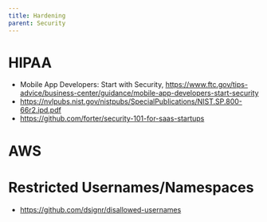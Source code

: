 ```yaml
---
title: Hardening
parent: Security
---
```


# HIPAA
- Mobile App Developers: Start with Security, <https://www.ftc.gov/tips-advice/business-center/guidance/mobile-app-developers-start-security>
- <https://nvlpubs.nist.gov/nistpubs/SpecialPublications/NIST.SP.800-66r2.ipd.pdf>
- <https://github.com/forter/security-101-for-saas-startups>

# AWS


# Restricted Usernames/Namespaces
- <https://github.com/dsignr/disallowed-usernames>
